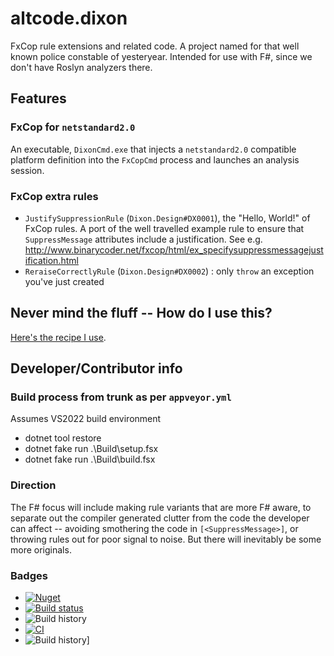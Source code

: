 # altcode.dixon
FxCop rule extensions and related code.  A project named for that well known police constable of yesteryear.  Intended for use with F#, since we don't have Roslyn analyzers there.

## Features
### FxCop for `netstandard2.0`

An executable, `DixonCmd.exe` that injects a `netstandard2.0` compatible platform definition into the `FxCopCmd` process and launches an analysis session.

### FxCop extra rules
* `JustifySuppressionRule` (`Dixon.Design#DX0001`), the "Hello, World!" of FxCop rules.  A port of the well travelled example rule to ensure that `SuppressMessage` attributes include a justification.  See e.g. http://www.binarycoder.net/fxcop/html/ex_specifysuppressmessagejustification.html
* `ReraiseCorrectlyRule` (`Dixon.Design#DX0002`) : only `throw` an exception you've just created

## Never mind the fluff -- How do I use this?

[Here's the recipe I use](https://github.com/SteveGilham/altcode.dixon/wiki).

## Developer/Contributor info

### Build process from trunk as per `appveyor.yml`

Assumes VS2022 build environment

* dotnet tool restore
* dotnet fake run .\Build\setup.fsx
* dotnet fake run .\Build\build.fsx

### Direction
The F# focus will include making rule variants that are more F# aware, to separate out the compiler generated clutter from the code the developer can affect -- avoiding smothering the code in `[<SuppressMessage>]`, or throwing rules out for poor signal to noise.  But there will inevitably be some more originals.

### Badges
* [![Nuget](https://buildstats.info/nuget/altcode.dixon?includePreReleases=true)](https://www.nuget.org/packages/altcode.dixon)
* [![Build status](https://img.shields.io/appveyor/ci/SteveGilham/altcode-dixon.svg)](https://ci.appveyor.com/project/SteveGilham/altcode-dixon)
* ![Build history](https://buildstats.info/appveyor/chart/SteveGilham/altcode-dixon)
* [![CI](https://github.com/SteveGilham/altcode.dixon/workflows/CI/badge.svg)](https://github.com/SteveGilham/altcode.dixon/actions?query=workflow%3ACI)
* ![Build history](https://buildstats.info/github/chart/SteveGilham/altcode.dixon?branch=master)]

